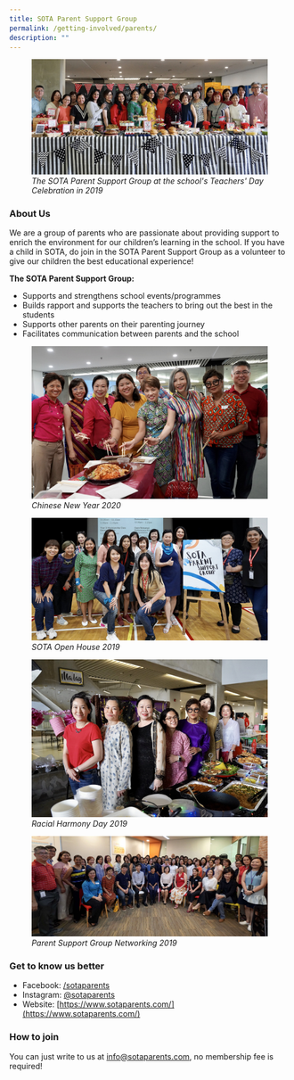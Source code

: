 ```yaml
---
title: SOTA Parent Support Group
permalink: /getting-involved/parents/
description: ""
---
```

<figure>
<img src="/images/psg-teachers-day-2019.jpg">
	<figcaption><i>The SOTA Parent Support Group at the school's Teachers' Day Celebration in 2019</i></figcaption>
</figure>

### About Us

We are a group of parents who are passionate about providing support to enrich the environment for our children’s learning in the school. If you have a child in SOTA, do join in the SOTA Parent Support Group as a volunteer to give our children the best educational experience!
  
  
**The SOTA Parent Support Group:**  
  

*   Supports and strengthens school events/programmes
*   Builds rapport and supports the teachers to bring out the best in the students
*   Supports other parents on their parenting journey
*   Facilitates communication between parents and the school


<figure>
<img src="/images/psg-chinese-new-year-2020.jpg">
<figcaption><i>Chinese New Year 2020</i></figcaption>
</figure>

<figure>
<img src="/images/psg-open-house-2019.jpg">
<figcaption><i>SOTA Open House 2019</i></figcaption>
</figure>


<figure>
<img src="/images/psg-racial-harmony-day-2019.jpg">
<figcaption><i>Racial Harmony Day 2019</i></figcaption>
</figure>


<figure>
<img src="/images/psg-networking-event-2019.jpg">
<figcaption><i>Parent Support Group Networking 2019</i></figcaption>
</figure>


### Get to know us better

*   Facebook:&nbsp;[/sotaparents](https://www.facebook.com/sotaparents)
*   Instagram:&nbsp;[@sotaparents](https://www.instagram.com/sotaparents)
*   Website:&nbsp;[https://www.sotaparents.com/](https://www.sotaparents.com/)

  
  

### How to join

You can just write to us at&nbsp;[info@sotaparents.com](mailto:info@sotaparents.com), no membership fee is required!